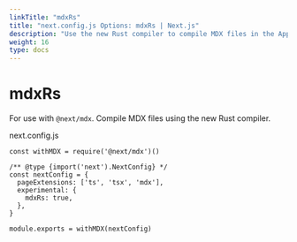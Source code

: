 ```yaml
---
linkTitle: "mdxRs"
title: "next.config.js Options: mdxRs | Next.js"
description: "Use the new Rust compiler to compile MDX files in the App Router."
weight: 16
type: docs
---
```


# mdxRs

For use with `@next/mdx`. Compile MDX files using the new Rust compiler.


next.config.js
```
const withMDX = require('@next/mdx')()
 
/** @type {import('next').NextConfig} */
const nextConfig = {
  pageExtensions: ['ts', 'tsx', 'mdx'],
  experimental: {
    mdxRs: true,
  },
}
 
module.exports = withMDX(nextConfig)
```
